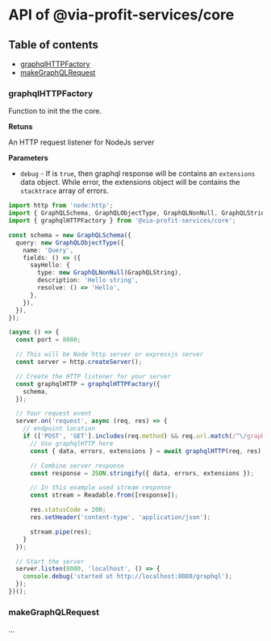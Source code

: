 # API of @via-profit-services/core

## Table of contents

- [graphqlHTTPFactory](#graphqlHTTPFactory)
- [makeGraphQLRequest](#makeGraphQLRequest)

### graphqlHTTPFactory

Function to init the the core.

**Retuns**

An HTTP request listener for NodeJs server


**Parameters**

- `debug` - If is `true`, then graphql response will be contains an `extensions` data object. While error, the extensions object will be contains the `stacktrace` array of errors.

```ts
import http from 'node:http';
import { GraphQLSchema, GraphQLObjectType, GraphQLNonNull, GraphQLString } from 'graphql';
import { graphqlHTTPFactory } from '@via-profit-services/core';

const schema = new GraphQLSchema({
  query: new GraphQLObjectType({
    name: 'Query',
    fields: () => ({
      sayHello: {
        type: new GraphQLNonNull(GraphQLString),
        description: 'Hello string',
        resolve: () => 'Hello',
      },
    }),
  }),
});

(async () => {
  const port = 8080;

  // This will be Node http server or expressjs server
  const server = http.createServer();

  // Create the HTTP listener for your server
  const graphqlHTTP = graphqlHTTPFactory({
    schema,
  });

  // Your request event
  server.on('request', async (req, res) => {
    // endpoint location
    if (['POST', 'GET'].includes(req.method) && req.url.match(/^\/graphql/)) {
      // Use graphqlHTTP here
      const { data, errors, extensions } = await graphqlHTTP(req, res);

      // Combine server response
      const response = JSON.stringify({ data, errors, extensions });

      // In this example used stream response
      const stream = Readable.from([response]);

      res.statusCode = 200;
      res.setHeader('content-type', 'application/json');

      stream.pipe(res);
    }
  });

  // Start the server
  server.listen(8080, 'localhost', () => {
    console.debug('started at http://localhost:8080/graphql');
  });
})();
```

### makeGraphQLRequest

...

